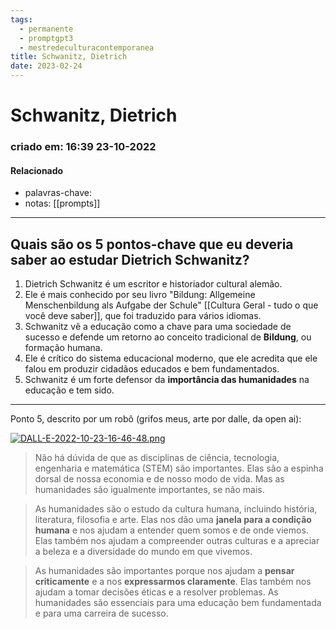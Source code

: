 ```yaml
---
tags:
  - permanente
  - promptgpt3
  - mestredeculturacontemporanea
title: Schwanitz, Dietrich
date: 2023-02-24
---
```


# Schwanitz, Dietrich

### criado em: 16:39 23-10-2022

#### Relacionado

- palavras-chave: 
- notas: [[prompts]]
---

## Quais são os 5 pontos-chave que eu deveria saber ao estudar Dietrich Schwanitz?

1. Dietrich Schwanitz é um escritor e historiador cultural alemão.
2. Ele é mais conhecido por seu livro "Bildung: Allgemeine Menschenbildung als Aufgabe der Schule" [[Cultura Geral - tudo o que você deve saber]], que foi traduzido para vários idiomas.
3. Schwanitz vê a educação como a chave para uma sociedade de sucesso e defende um retorno ao conceito tradicional de **Bildung**, ou formação humana.
4. Ele é crítico do sistema educacional moderno, que ele acredita que ele falou em produzir cidadãos educados e bem fundamentados.
5. Schwanitz é um forte defensor da **importância das humanidades** na educação e tem sido. 

---

Ponto 5, descrito por um robô (grifos meus, arte por dalle, da open ai):

[![DALL-E-2022-10-23-16-46-48.png](https://i.postimg.cc/KzBC2Hrb/DALL-E-2022-10-23-16-46-48.png)](https://postimg.cc/WFp5mSHY)

>Não há dúvida de que as disciplinas de ciência, tecnologia, engenharia e matemática (STEM) são importantes. Elas são a espinha dorsal de nossa economia e de nosso modo de vida. Mas as humanidades são igualmente importantes, se não mais.

>As humanidades são o estudo da cultura humana, incluindo história, literatura, filosofia e arte. Elas nos dão uma **janela para a condição humana** e nos ajudam a entender quem somos e de onde viemos. Elas também nos ajudam a compreender outras culturas e a apreciar a beleza e a diversidade do mundo em que vivemos.

>As humanidades são importantes porque nos ajudam a **pensar criticamente** e a nos **expressarmos claramente**. Elas também nos ajudam a tomar decisões éticas e a resolver problemas. As humanidades são essenciais para uma educação bem fundamentada e para uma carreira de sucesso.
